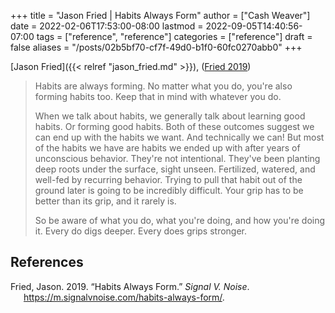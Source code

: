 +++
title = "Jason Fried | Habits Always Form"
author = ["Cash Weaver"]
date = 2022-02-06T17:53:00-08:00
lastmod = 2022-09-05T14:40:56-07:00
tags = ["reference", "reference"]
categories = ["reference"]
draft = false
aliases = "/posts/02b5bf70-cf7f-49d0-b1f0-60fc0270abb0"
+++

[Jason Fried]({{< relref "jason_fried.md" >}}), (<a href="#citeproc_bib_item_1">Fried 2019</a>)

> Habits are always forming. No matter what you do, you're also forming habits too. Keep that in mind with whatever you do.
>
> When we talk about habits, we generally talk about learning good habits. Or forming good habits. Both of these outcomes suggest we can end up with the habits we want. And technically we can! But most of the habits we have are habits we ended up with after years of unconscious behavior. They're not intentional. They've been planting deep roots under the surface, sight unseen. Fertilized, watered, and well-fed by recurring behavior. Trying to pull that habit out of the ground later is going to be incredibly difficult. Your grip has to be better than its grip, and it rarely is.
>
> So be aware of what you do, what you're doing, and how you're doing it. Every do digs deeper. Every does grips stronger.

## References

<style>.csl-entry{text-indent: -1.5em; margin-left: 1.5em;}</style><div class="csl-bib-body">
  <div class="csl-entry"><a id="citeproc_bib_item_1"></a>Fried, Jason. 2019. “Habits Always Form.” <i>Signal V. Noise</i>. <a href="https://m.signalvnoise.com/habits-always-form/">https://m.signalvnoise.com/habits-always-form/</a>.</div>
</div>
